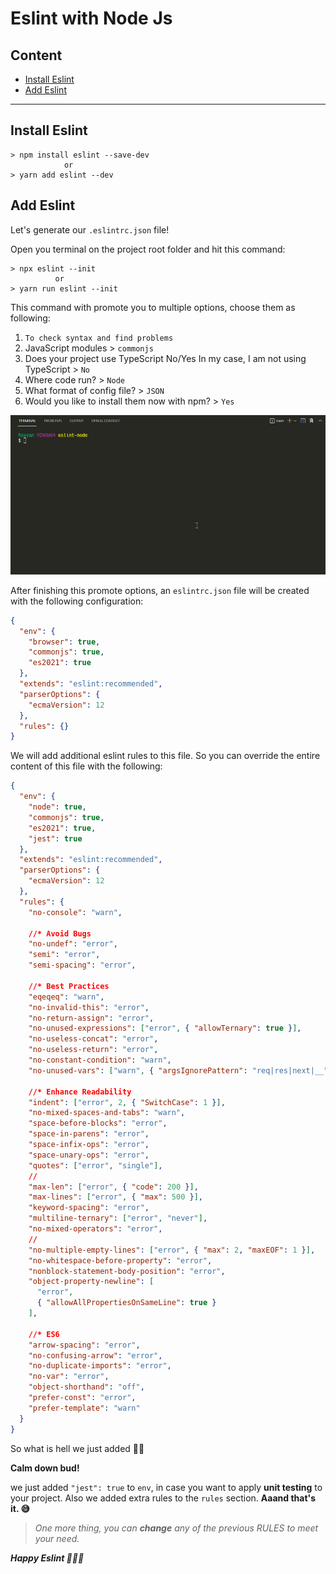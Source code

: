 <!-- @format -->

# Eslint with Node Js

## Content

- [Install Eslint](#install-eslint)
- [Add Eslint](#add-eslint)

<hr>

## Install Eslint

```shell
> npm install eslint --save-dev
            or
> yarn add eslint --dev
```

## Add Eslint

Let's generate our `.eslintrc.json` file!

Open you terminal on the project root folder and hit this command:

```shell
> npx eslint --init
          or
> yarn run eslint --init
```

This command with promote you to multiple options, choose them as following:

1. `To check syntax and find problems`
2. JavaScript modules > `commonjs`
3. Does your project use TypeScript No/Yes In my case, I am not using TypeScript > `No`
4. Where code run? > `Node`
5. What format of config file? > `JSON`
6. Would you like to install them now with npm? > `Yes`


![](./assets/eslint-node.gif)

After finishing this promote options, an `eslintrc.json` file will be created with the following configuration:

```json
{
  "env": {
    "browser": true,
    "commonjs": true,
    "es2021": true
  },
  "extends": "eslint:recommended",
  "parserOptions": {
    "ecmaVersion": 12
  },
  "rules": {}
}
```

We will add additional eslint rules to this file. So you can override the entire content of this file with the following:

```json
{
  "env": {
    "node": true,
    "commonjs": true,
    "es2021": true,
    "jest": true
  },
  "extends": "eslint:recommended",
  "parserOptions": {
    "ecmaVersion": 12
  },
  "rules": {
    "no-console": "warn",

    //* Avoid Bugs
    "no-undef": "error",
    "semi": "error",
    "semi-spacing": "error",

    //* Best Practices
    "eqeqeq": "warn",
    "no-invalid-this": "error",
    "no-return-assign": "error",
    "no-unused-expressions": ["error", { "allowTernary": true }],
    "no-useless-concat": "error",
    "no-useless-return": "error",
    "no-constant-condition": "warn",
    "no-unused-vars": ["warn", { "argsIgnorePattern": "req|res|next|__" }],

    //* Enhance Readability
    "indent": ["error", 2, { "SwitchCase": 1 }],
    "no-mixed-spaces-and-tabs": "warn",
    "space-before-blocks": "error",
    "space-in-parens": "error",
    "space-infix-ops": "error",
    "space-unary-ops": "error",
    "quotes": ["error", "single"],
    //
    "max-len": ["error", { "code": 200 }],
    "max-lines": ["error", { "max": 500 }],
    "keyword-spacing": "error",
    "multiline-ternary": ["error", "never"],
    "no-mixed-operators": "error",
    //
    "no-multiple-empty-lines": ["error", { "max": 2, "maxEOF": 1 }],
    "no-whitespace-before-property": "error",
    "nonblock-statement-body-position": "error",
    "object-property-newline": [
      "error",
      { "allowAllPropertiesOnSameLine": true }
    ],

    //* ES6
    "arrow-spacing": "error",
    "no-confusing-arrow": "error",
    "no-duplicate-imports": "error",
    "no-var": "error",
    "object-shorthand": "off",
    "prefer-const": "error",
    "prefer-template": "warn"
  }
}
```

So what is hell we just added 🤷‍♀️

**Calm down bud!**

we just added `"jest": true` to `env`, in case you want to apply **unit testing** to your project. Also we added extra rules to the `rules` section. **Aaand that's it. 😅**

> *One more thing, you can **change** any of the previous RULES to meet your need.*

***Happy Eslint 🎉🎉✨***
